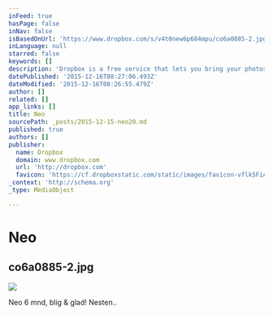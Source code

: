 ```yaml
---
inFeed: true
hasPage: false
inNav: false
isBasedOnUrl: 'https://www.dropbox.com/s/v4t0new6p684mpu/co6a0885-2.jpg?dl=0'
inLanguage: null
starred: false
keywords: []
description: 'Dropbox is a free service that lets you bring your photos, docs, and videos anywhere and share them easily. Never email yourself a file again!'
datePublished: '2015-12-16T08:27:06.493Z'
dateModified: '2015-12-16T08:26:55.479Z'
author: []
related: []
app_links: []
title: Neo
sourcePath: _posts/2015-12-15-neo20.md
published: true
authors: []
publisher:
  name: Dropbox
  domain: www.dropbox.com
  url: 'http://dropbox.com'
  favicon: 'https://cf.dropboxstatic.com/static/images/favicon-vflk5FiAC.ico'
_context: 'http://schema.org'
_type: MediaObject

---
```

# Neo

<article style=""><h1>co6a0885-2.jpg</h1><img src="https://s3-us-west-2.amazonaws.com/the-grid-img/p/c365275193ab6dc12da4d8dad5f95d85f6c819bf.jpg" /></article>

Neo 6 mnd, blig & glad! Nesten..